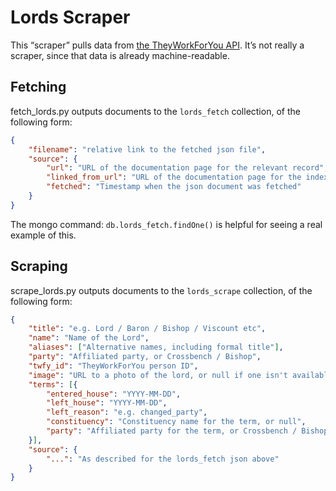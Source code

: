 Lords Scraper
=============

This “scraper” pulls data from [the TheyWorkForYou API](http://www.theyworkforyou.com/api/). It’s not really a scraper, since that data is already machine-readable.

Fetching
--------

fetch_lords.py outputs documents to the `lords_fetch` collection, of the following form:

```json
{
    "filename": "relative link to the fetched json file",
    "source": {
        "url": "URL of the documentation page for the relevant record",
        "linked_from_url": "URL of the documentation page for the index",
        "fetched": "Timestamp when the json document was fetched"
    }
}
```

The mongo command: `db.lords_fetch.findOne()` is helpful for seeing a real example of this.

Scraping
--------

scrape_lords.py outputs documents to the `lords_scrape` collection, of the following form:

```json
{
    "title": "e.g. Lord / Baron / Bishop / Viscount etc",
    "name": "Name of the Lord",
    "aliases": ["Alternative names, including formal title"],
    "party": "Affiliated party, or Crossbench / Bishop",
    "twfy_id": "TheyWorkForYou person ID",
    "image": "URL to a photo of the lord, or null if one isn't available",
    "terms": [{
        "entered_house": "YYYY-MM-DD",
        "left_house": "YYYY-MM-DD",
        "left_reason": "e.g. changed_party",
        "constituency": "Constituency name for the term, or null",
        "party": "Affiliated party for the term, or Crossbench / Bishop"
    }],
    "source": {
        "...": "As described for the lords_fetch json above"
    }
}
```
